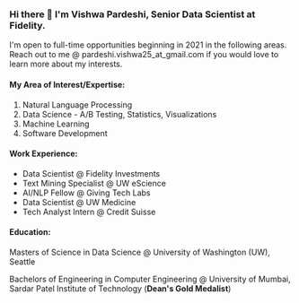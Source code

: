 ### Hi there 👋 I'm Vishwa Pardeshi, Senior Data Scientist at Fidelity.

I'm open to full-time opportunities beginning in 2021 in the following areas. Reach out to me @ pardeshi.vishwa25_at_gmail.com if you would love to learn more about my interests.

#### My Area of Interest/Expertise:
1. Natural Language Processing
2. Data Science - A/B Testing, Statistics, Visualizations
3. Machine Learning
4. Software Development

#### Work Experience:
- Data Scientist @ Fidelity Investments
- Text Mining Specialist @ UW eScience
- AI/NLP Fellow @ Giving Tech Labs
- Data Scientist @ UW Medicine
- Tech Analyst Intern @ Credit Suisse

#### Education:
Masters of Science in Data Science @ University of Washington (UW), Seattle

Bachelors of Engineering in Computer Engineering @ University of Mumbai, Sardar Patel Institute of Technology (**Dean's Gold Medalist**)


<!--
**vishwapardeshi/vishwapardeshi** is a ✨ _special_ ✨ repository because its `README.md` (this file) appears on your GitHub profile.

Here are some ideas to get you started:

- 🔭 I’m currently working on ...
- 🌱 I’m currently learning ...
- 👯 I’m looking to collaborate on ...
- 🤔 I’m looking for help with ...
- 💬 Ask me about ...
- 📫 How to reach me: ...
- 😄 Pronouns: ...
- ⚡ Fun fact: ...


This is all hidden 

Hi! I'm a Text Mining Specialist with strong software development skills

Worked on SDE

Data Science

Artificial Intelligence


-->
